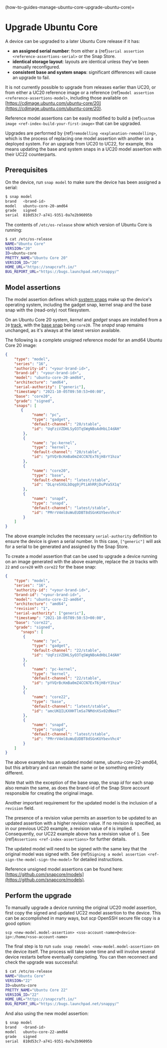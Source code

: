 (how-to-guides-manage-ubuntu-core-upgrade-ubuntu-core)=
# Upgrade Ubuntu Core

A device can be upgraded to a later Ubuntu Core release if it has:

- **an assigned serial number**: from either a {ref}`serial assertion <reference-assertions-serial>` or the Snap Store. 
- **identical storage layout**: layouts are identical unless they've been manually reconfigured.
- **consistent base and system snaps**: significant differences will cause an upgrade to fail.

It is not currently possible to upgrade from releases earlier than UC20, or from either a UC20 reference image or a reference {ref}`model assertion <reference-assertions-model>`, including those available on [https://cdimage.ubuntu.com/ubuntu-core/20](https://cdimage.ubuntu.com/ubuntu-core/20). 

Reference model assertions can be easily modified to build a {ref}`custom image <ref-index-build-your-first-image>` that can be upgraded. 

Upgrades are performed by {ref}`remodelling <explanation-remodelling>`, which is the process of replacing one model assertion with another on a deployed system. For an upgrade from UC20 to UC22, for example, this means updating the base and system snaps in a UC20 model assertion with their UC22 counterparts.

## Prerequisites

On the device, run `snap model` to make sure the device has been assigned a serial:

```bash
$ snap model
brand   <brand-id>
model   ubuntu-core-20-amd64
grade   signed
serial  810d53c7-a741-9351-0a7e2b96095b
```

The contents of `/etc/os-release` show which version of Ubuntu Core is running:

```bash
$ cat /etc/os-release
NAME="Ubuntu Core"
VERSION="20"
ID=ubuntu-core
PRETTY_NAME="Ubuntu Core 20"
VERSION_ID="20"
HOME_URL="https://snapcraft.io/"
BUG_REPORT_URL="https://bugs.launchpad.net/snappy/"
```

## Model assertions

The model assertion defines which [system snaps](/explanation/core-elements/inside-ubuntu-core.md#ubuntu-core-snaps) make up the device's operating system, including the gadget snap, kernel snap and the base snap with the (read-only) root filesystem.

On an Ubuntu Core 20 system, _kernel_ and _gadget_ snaps are installed from a `20` [track](https://snapcraft.io/docs/channels#heading--tracks), with the [base snap](https://snapcraft.io/docs/base-snaps) being `core20`. The _snapd_ snap remains unchanged, as it's always at the latest version available.

The following is a complete unsigned reference model for an amd64 Ubuntu Core 20 image:

```json
{
    "type": "model",
    "series": "16",
    "authority-id": "<your-brand-id>",
    "brand-id": "<your-brand-id>",
    "model": "ubuntu-core-20-amd64",
    "architecture": "amd64",
    "serial-authority": ["generic"],
    "timestamp": "2021-10-05T09:50:53+00:00",
    "base": "core20",
    "grade": "signed",
    "snaps": [
       {
            "name": "pc",
            "type": "gadget",
            "default-channel": "20/stable",
            "id": "UqFziVZDHLSyO3TqSWgNBoAdHbLI4dAH"
        },
        {
            "name": "pc-kernel",
            "type": "kernel",
            "default-channel": "20/stable",
            "id": "pYVQrBcKmBa0mZ4CCN7ExT6jH8rY1hza"
        },
        {
            "name": "core20",
            "type": "base",
            "default-channel": "latest/stable",
            "id": "DLqre5XGLbDqg9jPtiAhRRjDuPVa5X1q"
        },
        {
            "name": "snapd",
            "type": "snapd",
            "default-channel": "latest/stable",
            "id": "PMrrV4ml8uWuEUDBT8dSGnKUYbevVhc4"
        }
    ]
}
```

The above example includes the necessary `serial-authority` definition to ensure the device is given a serial number. In this case, `["generic"]` will ask for a serial to be generated and assigned by the Snap Store.

To create a model assertion that can be used to upgrade a device running on an image generated with the above example, replace the `20` tracks with `22` and `core20` with `core22` for the base snap:

```json
{
    "type": "model",
    "series": "16",
    "authority-id": "<your-brand-id>",
    "brand-id": "<your-brand-id>",
    "model": "ubuntu-core-22-amd64",
    "architecture": "amd64",
    "revision": "1",
    "serial-authority": ["generic"],
    "timestamp": "2021-10-05T09:50:53+00:00",
    "base": "core22",
    "grade": "signed",
       "snaps": [
        {
            "name": "pc",
            "type": "gadget",
            "default-channel": "22/stable",
            "id": "UqFziVZDHLSyO3TqSWgNBoAdHbLI4dAH"
        },
        {
            "name": "pc-kernel",
            "type": "kernel",
            "default-channel": "22/stable",
            "id": "pYVQrBcKmBa0mZ4CCN7ExT6jH8rY1hza"
        },
        {
            "name": "core22",
            "type": "base",
            "default-channel": "latest/stable",
            "id": "amcUKQILKXHHTlmSa7NMdnXSx02dNeeT"
        },
        {
            "name": "snapd",
            "type": "snapd",
            "default-channel": "latest/stable",
            "id": "PMrrV4ml8uWuEUDBT8dSGnKUYbevVhc4"
        }
    ]
}
```

The above example has an updated model name, ubuntu-core-22-amd64, but this arbitrary and can remain the same or be something entirely different.

Note that with the exception of the base snap, the snap _id_ for each snap also remain the same, as does the brand-id of the Snap Store account responsible for creating the original image.

Another important requirement for the updated model is the inclusion of a `revision` field.

The presence of a revision value permits an assertion to be updated to an updated assertion with a higher revision value. If no revision is specified, as in our previous UC20 example, a revision value of `0` is implied. Consequently, our UC22 example above has a revision value of `1`. See {ref}`Assertions <ref-index-assertions>` for further details.

The updated model will need to be signed with the same key that the original model was signed with. See {ref}`Signing a model assertion <ref-sign-the-model-sign-the-model>` for detailed instructions.

Reference unsigned model assertions can be found here: [https://github.com/snapcore/models](https://github.com/snapcore/models).

## Perform the upgrade

To manually upgrade a device running the original UC20 model assertion, first copy the signed and updated UC22 model assertion to the device. This can be accomplished in many ways, but _scp_ OpenSSH secure file copy is a good option:

```
scp <new-model.model-assertion> <sso-account-name>@<device-ip>:/home/<sso-account-name>
```

The final step is to run `sudo snap remodel <new-model.model-assertion>` on the device itself. The process will take some time and will involve several device restarts before eventually completing. You can then reconnect and check the upgrade was successful:

```bash
$ cat /etc/os-release
NAME="Ubuntu Core"
VERSION="22"
ID=ubuntu-core
PRETTY_NAME="Ubuntu Core 22"
VERSION_ID="22"
HOME_URL="https://snapcraft.io/"
BUG_REPORT_URL="https://bugs.launchpad.net/snappy/"
```

And also using the new model assertion:

```bash
$ snap model
brand   <brand-id>
model   ubuntu-core-22-amd64
grade   signed
serial  810d53c7-a741-9351-0a7e2b96095b
```

